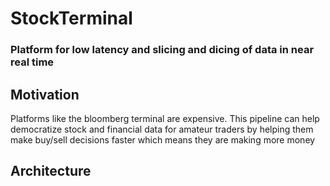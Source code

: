 # StockTerminal
### Platform for low latency and  slicing and dicing of data in near real time

## Motivation
Platforms like the bloomberg terminal are expensive. This pipeline can help democratize stock and financial data for amateur traders by helping them make buy/sell decisions faster which means they are making more money

## Architecture





